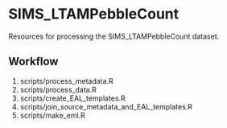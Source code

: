 # SIMS_LTAMPebbleCount

Resources for processing the SIMS_LTAMPebbleCount dataset.

## Workflow

1. scripts/process_metadata.R
2. scripts/process_data.R
3. scripts/create_EAL_templates.R
4. scripts/join_source_metadata_and_EAL_templates.R
5. scripts/make_eml.R 
